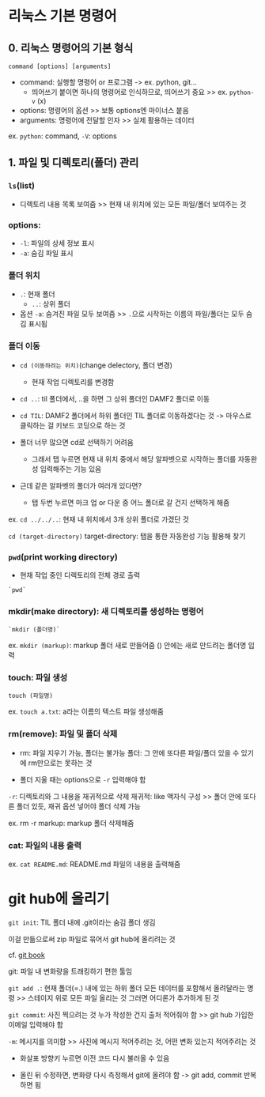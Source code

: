 # 리눅스 기본 명령어

## 0. 리눅스 명령어의 기본 형식

```
command [options] [arguments]
```
- command: 실행할 명령어 or 프로그램 -> ex. python, git...
    - 띄어쓰기 붙이면 하나의 명령어로 인식하므로, 띄어쓰기 중요 >> ex. `python-v` (x)
- options: 명령어의 옵션 >> 보통 options엔 마이너스 붙음
- arguments: 명령어에 전달할 인자 >> 실제 활용하는 데이터

ex. `python`: command, `-V`: options

## 1. 파일 및 디렉토리(폴더) 관리
### `ls`(list)
- 디렉토리 내용 목록 보여줌 >> 현재 내 위치에 있는 모든 파일/폴더 보여주는 것

### options:
-  `-l`: 파일의 상세 정보 표시
-  `-a`: 숨김 파일 표시

### 폴더 위치
- `.`: 현재 폴더
    - `..`: 상위 폴더
- 옵션 `-a`: 숨겨진 파일 모두 보여줌 >> `.`으로 시작하는 이름의 파일/폴더는 모두 숨김 표시됨


### 폴더 이동
- `cd (이동하려는 위치)`(change delectory, 폴더 변경)
    - 현재 작업 디렉토리를 변경함

- `cd ..`: til 폴더에서, ..을 하면 그 상위 폴더인 DAMF2 폴더로 이동

- `cd TIL`: DAMF2 폴더에서 하위 폴더인 TIL 폴더로 이동하겠다는 것 -> 마우스로 클릭하는 걸 키보드 코딩으로 하는 것

- 폴더 너무 많으면 cd로 선택하기 어려움
    - 그래서 탭 누르면 현재 내 위치 중에서 해당 알파벳으로 시작하는 폴더를 자동완성 입력해주는 기능 있음

- 근데 같은 알파벳의 폴더가 여러개 있다면?
    - 탭 두번 누르면 마크 업 or 다운 중 어느 폴더로 갈 건지 선택하게 해줌

ex. `cd ../../..`: 현재 내 위치에서 3개 상위 폴더로 가겠단 것


`cd (target-directory)`
target-directory: 탭을 통한 자동완성 기능 활용해 찾기

### `pwd`(print working directory)
- 현재 작업 중인 디렉토리의 전체 경로 출력
```
`pwd`
```
### mkdir(make directory): 새 디렉토리를 생성하는 명령어
```
`mkdir (폴더명)`
```
ex. `mkdir (markup)`: markup 폴더 새로 만들어줌
    () 안에는 새로 만드려는 폴더명 입력

### touch: 파일 생성
```
touch (파일명)
```
ex. `touch a.txt`: a라는 이름의 텍스트 파일 생성해줌

### rm(remove): 파일 및 폴더 삭제
- rm: 파일 지우기 가능, 폴더는 불가능
    폴더: 그 안에 또다른 파일/폴더 있을 수 있기에 rm만으로는 못하는 것
    
- 폴더 지울 때는 options으로 `-r` 입력해야 함

`-r`: 디렉토리와 그 내용을 재귀적으로 삭제
    재귀적: like 액자식 구성 >> 폴더 안에 또다른 폴더 있듯, 재귀 옵션 넣어야 폴더 삭제 가능

ex. rm -r markup: markup 폴더 삭제해줌

### cat: 파일의 내용 출력
ex. `cat README.md`: README.md 파일의 내용을 출력해줌


# git hub에 올리기

`git init`: TIL 폴더 내에 .git이라는 숨김 폴더 생김

이걸 만듦으로써 zip 파일로 묶어서 git hub에 올리려는 것

cf. [git book](https://git-scm.com/book/ko/v2)

git: 파일 내 변화량을 트래킹하기 편한 툴임

`git add .`: 현재 폴더(=.) 내에 있는 하위 폴더 모든 데이터를 포함해서 올려달라는 명령 >> 스테이지 위로 모든 파일 올리는 것
그러면 어디론가 추가하게 된 것

`git commit`: 사진 찍으려는 것
    누가 작성한 건지 출처 적어줘야 함 >> git hub 가입한 이메일 입력해야 함

`-m`: 메시지를 의미함 >> 사진에 메시지 적어주려는 것, 어떤 변화 있는지 적어주려는 것

- 화살표 방향키 누르면 이전 코드 다시 불러올 수 있음

- 올린 뒤 수정하면, 변화량 다시 측정해서 git에 올려야 함
-> git add, commit 반복하면 됨